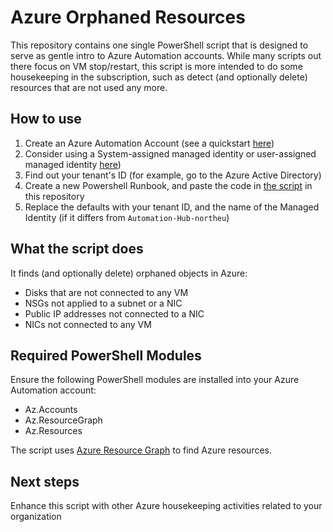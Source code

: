 # Azure Orphaned Resources

This repository contains one single PowerShell script that is designed to serve as gentle intro to Azure Automation accounts. While many scripts out there focus on VM stop/restart, this script is more intended to do some housekeeping in the subscription, such as detect (and optionally delete) resources that are not used any more.

## How to use

1. Create an Azure Automation Account (see a quickstart [here](https://learn.microsoft.com/en-us/azure/automation/automation-create-standalone-account?tabs=azureportal))
2. Consider using a System-assigned managed identity or user-assigned managed identity [here](https://learn.microsoft.com/en-us/azure/automation/enable-managed-identity-for-automation))
3. Find out your tenant's ID (for example, go to the Azure Active Directory)
4. Create a new Powershell Runbook, and paste the code in [the script](azureGetOrphaned.ps1) in this repository
5. Replace the defaults with your tenant ID, and the name of the Managed Identity (if it differs from `Automation-Hub-northeu`)

## What the script does

It finds (and optionally delete) orphaned objects in Azure:

* Disks that are not connected to any VM
* NSGs not applied to a subnet or a NIC
* Public IP addresses not connected to a NIC
* NICs not connected to any VM

## Required PowerShell Modules
Ensure the following PowerShell modules are installed into your Azure Automation account:
* Az.Accounts
* Az.ResourceGraph
* Az.Resources

The script uses [Azure Resource Graph](https://docs.microsoft.com/azure/governance/resource-graph/) to find Azure resources.

## Next steps

Enhance this script with other Azure housekeeping activities related to your organization
